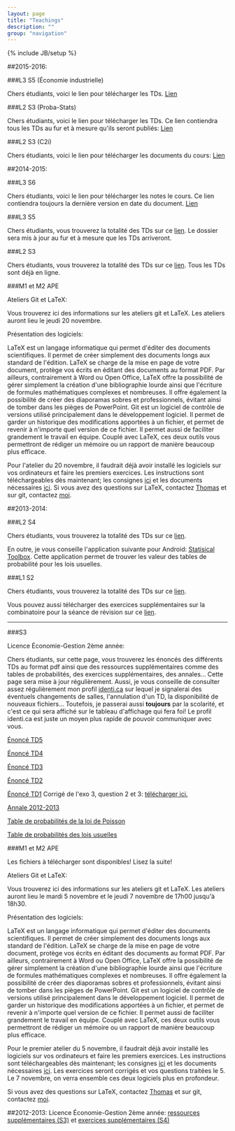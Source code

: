 ```yaml
---
layout: page
title: "Teachings"
description: ""
group: "navigation"
---
```

{% include JB/setup %}

##2015-2016:

###L3 S5 (Économie industrielle)

Chers étudiants, voici le lien pour télécharger les TDs. [Lien](https://copy.com/js1st2p3X8f1ZYwt)


###L2 S3 (Proba-Stats)

Chers étudiants, voici le lien pour télécharger les TDs. Ce lien contiendra tous les TDs au fur et à mesure qu'ils seront publiés: [Lien](https://copy.com/wWdfYPtpy9axNA22)

###L2 S3 (C2i)

Chers étudiants, voici le lien pour télécharger les documents du cours: [Lien](https://www.dropbox.com/sh/qgpp1l7n68jia5j/AADglHEjScDSt4Q9A_6X2H5La?dl=0)

##2014-2015:

###L3 S6

Chers étudiants, voici le lien pour télécharger les notes le cours. Ce lien contiendra toujours la dernière version en date du document.  [Lien](https://www.dropbox.com/s/k0tfyqlf3uxz6m2/Introduction%20to%20programming%20Econometrics%20with%20R%20-%20Draft.pdf?dl=0)

###L3 S5

Chers étudiants, vous trouverez la totalité des TDs sur ce [lien](https://copy.com/VDdsjOxa6C1v). Le dossier sera mis à jour au fur et à mesure que les TDs arriveront.

###L2 S3

Chers étudiants, vous trouverez la totalité des TDs sur ce [lien](https://copy.com/9XpQk7iJbZjD). Tous les TDs sont déjà en ligne.


###M1 et M2 APE

Ateliers Git et LaTeX:
    
Vous trouverez ici des informations sur les ateliers git et LaTeX. Les ateliers auront lieu le jeudi 20 novembre. 
    
Présentation des logiciels:
 
LaTeX est un langage informatique qui permet d'éditer des documents scientifiques. Il permet de créer simplement des documents longs aux standard de l'édition. LaTeX se charge de la mise en page de votre document, protège vos écrits en éditant des documents au format PDF. Par ailleurs, contrairement à Word ou Open Office, LaTeX offre la possibilité de gérer simplement la création d'une bibliographie lourde ainsi que l'écriture de formules mathématiques complexes et nombreuses. Il offre également la possibilité de créer des diaporamas sobres et professionnels, évitant ainsi de tomber dans les pièges de PowerPoint. Git est un logiciel de contrôle de versions utilisé principalement dans le développement logiciel. Il permet de garder un historique des modifications apportées à un fichier, et permet de revenir à n'importe quel version de ce fichier. Il permet aussi de faciliter grandement le travail en équipe. Couplé avec LaTeX, ces deux outils vous permettront de rédiger un mémoire ou un rapport de manière beaucoup plus efficace. 

Pour l'atelier du 20 novembre, il faudrait déjà avoir installé les logiciels sur vos ordinateurs et faire les premiers exercices. Les instructions sont téléchargeables dès maintenant; les consignes [ici](https://copy.com/TyMMvLGAeFxy) et les documents nécessaires [ici](https://copy.com/kXluDzIHoc7v). Si vous avez des questions sur LaTeX, contactez <a href="mailto:t.coudert@unistra.fr">Thomas</a> et sur git, contactez <a href="mailto:brodrigues@unistra.fr">moi</a>.  

##2013-2014:

###L2 S4

Chers étudiants, vous trouverez la totalité des TDs sur ce [lien](https://copy.com/DrQekw2znrDq). 

En outre, je vous conseille l'application suivante pour Android: [Statisical Toolbox](https://play.google.com/store/apps/details?id=dk.evolve.android.sta&hl=en). Cette application permet de trouver les valeur des tables de probabilité pour les lois usuelles.

###L1 S2

Chers étudiants, vous trouverez la totalité des TDs sur ce [lien](https://copy.com/IpGSIxL7uaKj).

Vous pouvez aussi télécharger des exercices supplémentaires sur la combinatoire pour la séance de révision sur ce [lien](https://copy.com/bcTfsjZMoz0r).

-----------------------------------------------------------------------------------------------------------------------------------------------------------------------------

###S3

Licence Économie-Gestion 2ème année: 

Chers étudiants, sur cette page, vous trouverez les énoncés des différents TDs 
au format pdf ainsi que des ressources supplémentaires comme des tables de 
probabilités, des exercices supplémentaires, des annales… Cette page sera mise 
à jour régulièrement. Aussi, je vous conseille de consulter assez régulièrement 
mon profil [identi.ca](https://identi.ca/brodrigues) sur lequel je signalerai 
des éventuels changements de salles, l'annulation d'un TD, la disponibilité de 
nouveaux fichiers… Toutefois, je passerai aussi **toujours** par la scolarité, 
et c'est ce qui sera affiché sur le tableau d'affichage qui fera foi! Le profil 
identi.ca est juste un moyen plus rapide de pouvoir communiquer avec vous. 

[Énoncé TD5](https://copy.com/PYdr0jJpyxkM)

[Énoncé TD4](https://copy.com/TPIu7cM2fng7)

[Énoncé TD3](https://copy.com/hvzycgl0XVDE)

[Énoncé TD2](https://copy.com/RnO2NSsLqFWY)

[Énoncé TD1](https://copy.com/kdPclhtkF3cW) Corrigé de l'exo 3, question 2 et 3: [télécharger ici.](https://copy.com/Wa909qGrdIM1)

[Annale 2012-2013](https://copy.com/Xp6QoRQuVpIr)

[Table de probabilités de la loi de Poisson](https://copy.com/njihd0Vbe9ps)

[Table de probabilités des lois usuelles](https://copy.com/dePKCc86f9lE)

###M1 et M2 APE

Les fichiers à télécharger sont disponibles! Lisez la suite!

Ateliers Git et LaTeX:
    
Vous trouverez ici des informations sur les ateliers git et LaTeX. Les ateliers auront
lieu le mardi 5 novembre et le jeudi 7 novembre de 17h00 jusqu'à 18h30. 

Présentation des logiciels:
    
LaTeX est un langage informatique qui permet d'éditer des documents scientifiques. Il permet
de créer simplement des documents longs aux standard de l'édition. LaTeX se charge de la mise
en page de votre document, protège vos écrits en éditant des documents au format PDF. Par
ailleurs, contrairement à Word ou Open Office, LaTeX offre la possibilité de gérer simplement la
création d'une bibliographie lourde ainsi que l'écriture de formules mathématiques complexes
et nombreuses. Il offre également la possibilité de créer des diaporamas sobres et professionnels,
évitant ainsi de tomber dans les pièges de PowerPoint.
Git est un logiciel de contrôle de versions utilisé principalement dans le développement
logiciel. Il permet de garder un historique des modifications apportées à un fichier, et permet
de revenir à n'importe quel version de ce fichier. Il permet aussi de faciliter grandement le
travail en équipe. Couplé avec LaTeX, ces deux outils vous permettront de rédiger un mémoire
ou un rapport de manière beaucoup plus efficace.

Pour le premier atelier du 5 novembre, il faudrait déjà avoir installé les logiciels sur vos ordinateurs 
et faire les premiers exercices. Les instructions sont téléchargeables dès 
maintenant; les consignes [ici](https://copy.com/TyMMvLGAeFxy) et 
les documents nécessaires [ici](https://copy.com/kXluDzIHoc7v). Les exercices 
seront corrigés et vos questions traitées le 5. Le 7 novembre, on verra ensemble 
ces deux logiciels plus en profondeur.

Si vous avez des questions sur LaTeX, contactez <a href="mailto:t.coudert@unistra.fr">Thomas</a>
et sur git, contactez <a href="mailto:brodrigues@unistra.fr">moi</a>. 


##2012-2013:
Licence Économie-Gestion 2ème année: [ressources supplémentaires (S3)](http://minus.com/mbzoVJWhT5fT3s "Aller sur minus.com") et [exercices supplémentaires (S4)](http://minus.com/mKIzjdMTFOWiB "Aller sur minus.com")
